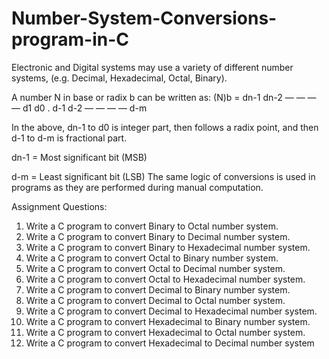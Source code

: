 # Number-System-Conversions-program-in-C
Electronic and Digital systems may use a variety of different number systems, (e.g. Decimal, Hexadecimal, Octal, Binary).

A number N in base or radix b can be written as:
(N)b = dn-1 dn-2 — — — — d1 d0 . d-1 d-2 — — — — d-m

In the above, dn-1 to d0 is integer part, then follows a radix point, and then d-1 to d-m is fractional part.

dn-1 = Most significant bit (MSB)

d-m = Least significant bit (LSB)
The same logic of conversions is used in programs as they are performed during manual computation.

Assignment Questions:
1. Write a C program to convert Binary to Octal number system.
2. Write a C program to convert Binary to Decimal number system.
3. Write a C program to convert Binary to Hexadecimal number system.
4. Write a C program to convert Octal to Binary number system.
5. Write a C program to convert Octal to Decimal number system.
6. Write a C program to convert Octal to Hexadecimal number system.
7. Write a C program to convert Decimal to Binary number system.
8. Write a C program to convert Decimal to Octal number system.
9. Write a C program to convert Decimal to Hexadecimal number system.
10. Write a C program to convert Hexadecimal to Binary number system.
11. Write a C program to convert Hexadecimal to Octal number system.
12. Write a C program to convert Hexadecimal to Decimal number system
